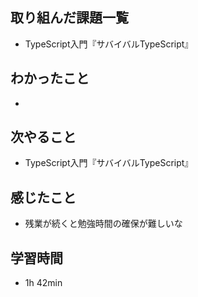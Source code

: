 ## 取り組んだ課題一覧
- TypeScript入門『サバイバルTypeScript』
## わかったこと
- 
## 次やること
- TypeScript入門『サバイバルTypeScript』
## 感じたこと
- 残業が続くと勉強時間の確保が難しいな
## 学習時間
- 1h 42min